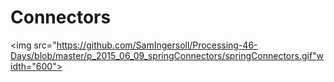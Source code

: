 # Connectors
<img src="https://github.com/SamIngersoll/Processing-46-Days/blob/master/p_2015_06_09_springConnectors/springConnectors.gif"width="600">
